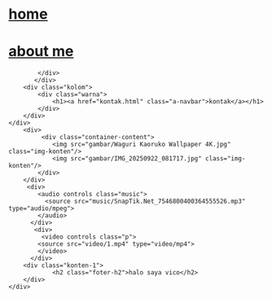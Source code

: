 <!DOCTYPE html>
<html lang="en">
<head>
    <meta charset="UTF-8">
    <meta name="viewport" content="width=device-width, initial-scale=1.0">
    <title>Web perkenalan</title>
    <link rel="stylesheet" href="style.css">
</head>
<body>
    <div>
        <div class="no-13">
            <div class="kolom">
            <div class="warna">
               <h1><a href="#" class="a-navbar">home</a></h1>
            </div>
        </div>
        <div class="kolom">
            <div class="warna">
                <h1><a href="about.me.html" class="a-navbar">about me</a></h1>
               
            </div>
           </div>
        <div class="kolom">
            <div class="warna">
                <h1><a href="kontak.html" class="a-navbar">kontak</a></h1>
            </div>
        </div>
    </div>
        <div>
             <div class="container-content">
                <img src="gambar/Waguri Kaoruko Wallpaper 4K.jpg" class="img-konten"/>
                <img src="gambar/IMG_20250922_081717.jpg" class="img-konten"/>
            </div>
        </div>
         <div>
            <audio controls class="music">
              <source src="music/SnapTik.Net_7546800400364555526.mp3" type="audio/mpeg">
            </audio>
          </div>
           <div>
             <video controls class="p">
            <source src="video/1.mp4" type="video/mp4">
            </video>
          </div>
        <div class="konten-1">
                <h2 class="foter-h2">halo saya vico</h2>
        </div>
    </div>

</body>
</html>
